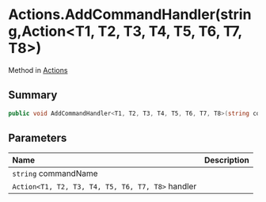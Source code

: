 # Actions.AddCommandHandler(string,Action<T1, T2, T3, T4, T5, T6, T7, T8>)

Method in [Actions](/docs/api/csharp/yarn.unity.actions.md)

## Summary



```csharp
public void AddCommandHandler<T1, T2, T3, T4, T5, T6, T7, T8>(string commandName, Action<T1, T2, T3, T4, T5, T6, T7, T8> handler);
```

## Parameters

|Name|Description|
|:---|:---|
|`string` commandName||
|`Action<T1, T2, T3, T4, T5, T6, T7, T8>` handler||

